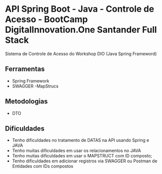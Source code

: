 # API Spring Boot - Java - Controle de Acesso - BootCamp DigitalInnovation.One Santander Full Stack
Sistema de Controle de Acesso do Workshop DIO (Java Spring Frameword)

## Ferramentas
- Spring Framework
- SWAGGER
 -MapStrucs

## Metodologias
- DTO

## Dificuldades
- Tenho dificuldades no tratamento de DATAS na API usando Spring e JAVA
- Tenho muitas dificuldades em usar os relacionamentos no JAVA
- Tenho muitas dificuldades em usar o MAPSTRUCT com ID composto;
- Tenho dificuldades em adicionar registros via SWAGGER ou Postman de Entidades com IDs compostos

